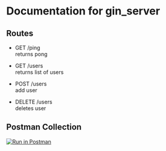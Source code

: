 # Documentation for gin_server

## Routes
- GET /ping<br>
returns pong

- GET /users<br>
returns list of users

- POST /users<br>
add user

- DELETE /users<br>
deletes user

## Postman Collection
[![Run in Postman](https://run.pstmn.io/button.svg)](https://app.getpostman.com/run-collection/f39f00a252be35490d09)